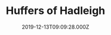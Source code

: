 ---
date: 2019-12-13T09:09:28.000Z
title: Huffers of Hadleigh
latitude: 52.044768970680046
longitude: 0.9528065517153052
category: checkin
---